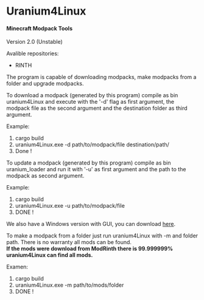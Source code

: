 # Uranium4Linux
 
<h4>Minecraft Modpack Tools</h4>


Version 2.0 (Unstable)


Avalible repositories: <br>
- RINTH

The program is capable of downloading modpacks, make modpacks from a folder and upgrade modpacks.

To download a modpack (generated by this program) compile as bin uranium4Linux and execute with the '-d' flag 
as first argument, the modpack file as the second argument and the destination folder as third argument.

Example: <br>
<ol>
<li> cargo build</li>
<li> uranium4Linux.exe -d path/to/modpack/file destination/path/</li>
<li> Done !</li>
</ol>

To update a modpack (generated by this program) compile as bin uranium_loader and run it with '-u' as first argument and the path to the modpack as second argument.

Example: <br>
<ol>
<li> cargo build</li>
<li> uranium4Linux.exe -u path/to/modpack/file </li>
<li> DONE ! </li>
</ol>

We also have a Windows version with GUI, you can download [here]. <br> 

To make a modpack from a folder just run uranium4Linux with -m and folder path. There is no warranty all mods can be found. <br>
<b>If the mods were download from ModRinth there is 99.999999% uranium4Linux can find all mods.</b>

Examen:
<ol>
<li> cargo build</li>
<li> uranium4Linux.exe -m path/to/mods/folder </li>
<li> DONE ! </li>
</ol>
    



[here]: https://github.com/ElPsyKoongroo/MinecraftModDownloader
